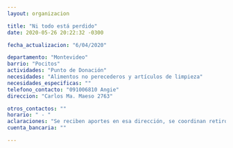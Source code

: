 ```yaml
---
layout: organizacion

title: "Ni todo está perdido"
date: 2020-05-26 20:22:32 -0300

fecha_actualizacion: "6/04/2020"

departamento: "Montevideo"
barrio: "Pocitos"
actividades: "Punto de Donación"
necesidades: "Alimentos no perecederos y artículos de limpieza"
necesidades_especificas: ""
telefono_contacto: "091006810 Angie"
direccion: "Carlos Ma. Maeso 2763"

otros_contactos: ""
horario: " - "
aclaraciones: "Se reciben aportes en esa dirección, se coordinan retiros, depósitos y entregas al celular"
cuenta_bancaria: ""

---
```

